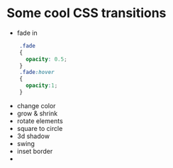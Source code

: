 # Some cool CSS transitions
  * fade in 
  ```css
      .fade 
      { 
        opacity: 0.5;
      }
      .fade:hover
      {
        opacity:1;
      }
  ```
  * change color
  * grow & shrink
  * rotate elements
  * square to circle 
  * 3d shadow 
  * swing 
  * inset border
  * 
